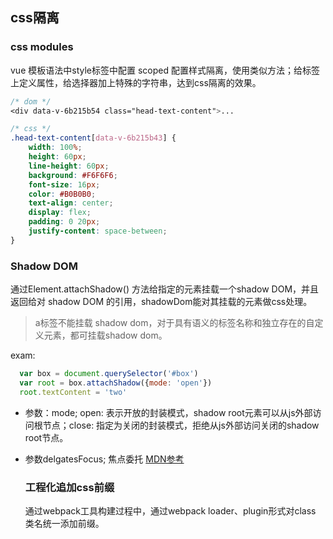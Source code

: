 
## css隔离

### css modules
vue 模板语法中style标签中配置 scoped 配置样式隔离，使用类似方法；给标签上定义属性，给选择器加上特殊的字符串，达到css隔离的效果。
```css
/* dom */
<div data-v-6b215b54 class="head-text-content">...

/* css */
.head-text-content[data-v-6b215b43] {
    width: 100%;
    height: 60px;
    line-height: 60px;
    background: #F6F6F6;
    font-size: 16px;
    color: #B0B0B0;
    text-align: center;
    display: flex;
    padding: 0 20px;
    justify-content: space-between;
}
```

### Shadow DOM
通过Element.attachShadow() 方法给指定的元素挂载一个shadow DOM，并且返回给对 shadow DOM 的引用，shadowDom能对其挂载的元素做css处理。
> a标签不能挂载 shadow dom，对于具有语义的标签名称和独立存在的自定义元素，都可挂载shadow dom。

exam:
```js
  var box = document.querySelector('#box')
  var root = box.attachShadow({mode: 'open'})
  root.textContent = 'two'
```
- 参数：mode; open: 表示开放的封装模式，shadow root元素可以从js外部访问根节点；close: 指定为关闭的封装模式，拒绝从js外部访问关闭的shadow root节点。
- 参数delgatesFocus; 焦点委托
  [MDN参考](https://developer.mozilla.org/zh-CN/docs/Web/API/Element/attachShadow)

  ### 工程化追加css前缀
  通过webpack工具构建过程中，通过webpack loader、plugin形式对class 类名统一添加前缀。

  